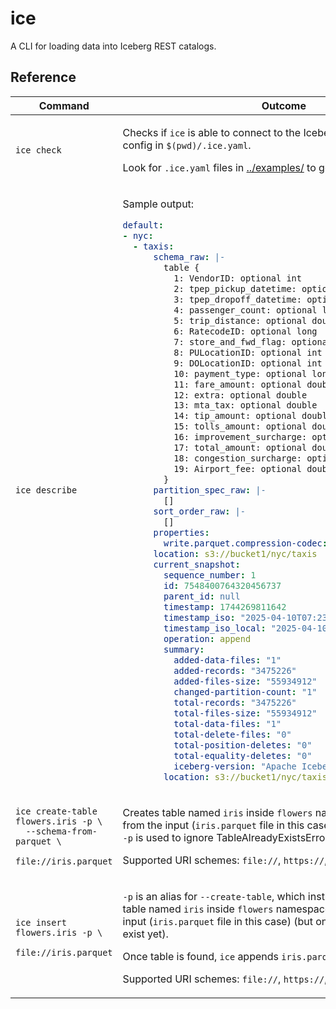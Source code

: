 # ice

A CLI for loading data into Iceberg REST catalogs.

## Reference

<table>
<thead><tr><th>Command</th><th>Outcome</th></tr></thead>
<tbody>
<tr><td>

```shell
ice check
```

</td><td>

Checks if `ice` is able to connect to the Iceberg REST Catalog using config in `$(pwd)/.ice.yaml`.

Look for `.ice.yaml` files in [../examples/](../examples/) to get started. 

</td></tr>
<tr><td>

```shell
ice describe
```

</td><td>

Sample output: 

```yaml
default:
- nyc:
  - taxis:
      schema_raw: |-
        table {
          1: VendorID: optional int
          2: tpep_pickup_datetime: optional timestamp
          3: tpep_dropoff_datetime: optional timestamp
          4: passenger_count: optional long
          5: trip_distance: optional double
          6: RatecodeID: optional long
          7: store_and_fwd_flag: optional string
          8: PULocationID: optional int
          9: DOLocationID: optional int
          10: payment_type: optional long
          11: fare_amount: optional double
          12: extra: optional double
          13: mta_tax: optional double
          14: tip_amount: optional double
          15: tolls_amount: optional double
          16: improvement_surcharge: optional double
          17: total_amount: optional double
          18: congestion_surcharge: optional double
          19: Airport_fee: optional double
        }
      partition_spec_raw: |-
        []
      sort_order_raw: |-
        []
      properties: 
        write.parquet.compression-codec: "zstd"
      location: s3://bucket1/nyc/taxis
      current_snapshot: 
        sequence_number: 1
        id: 7548400764320456737
        parent_id: null
        timestamp: 1744269811642
        timestamp_iso: "2025-04-10T07:23:31.642Z"
        timestamp_iso_local: "2025-04-10T00:23:31.642-07:00"
        operation: append
        summary:
          added-data-files: "1"
          added-records: "3475226"
          added-files-size: "55934912"
          changed-partition-count: "1"
          total-records: "3475226"
          total-files-size: "55934912"
          total-data-files: "1"
          total-delete-files: "0"
          total-position-deletes: "0"
          total-equality-deletes: "0"
          iceberg-version: "Apache Iceberg 1.8.1 (...)"
        location: s3://bucket1/nyc/taxis/metadata/snap-....avro
```

</td></tr>
<tr><td>

```shell
ice create-table flowers.iris -p \
  --schema-from-parquet \
    file://iris.parquet
```

</td><td>

Creates table named `iris` inside `flowers` namespace
using schema from the input (`iris.parquet` file in this case).  
`-p` is used to ignore TableAlreadyExistsError.

Supported URI schemes: `file://`, `https://`, `http://`, `s3://`.

</td></tr>
<tr><td>

```shell
ice insert flowers.iris -p \
  file://iris.parquet
```

</td><td>

`-p` is an alias for `--create-table`, which instructs `ice` to create a table named `iris` inside `flowers` namespace 
using schema from the input (`iris.parquet` file in this case) (but only if the table does not exist yet).

Once table is found, `ice` appends `iris.parquet` to the catalog.

Supported URI schemes: `file://`, `https://`, `http://`, `s3://`.  

</td></tr>
</tbody></table>

